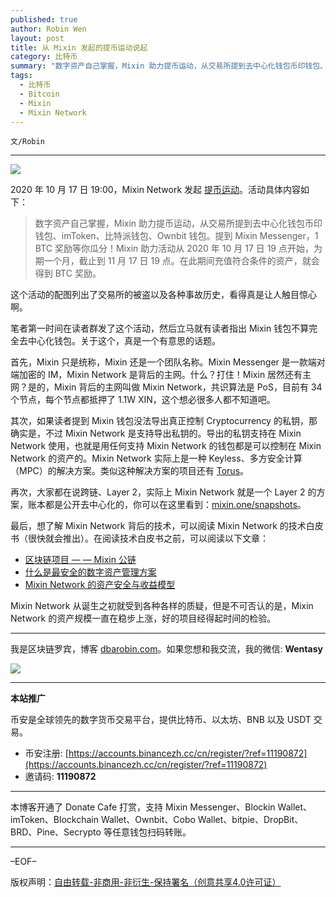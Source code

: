 ```yaml
---
published: true
author: Robin Wen
layout: post
title: 从 Mixin 发起的提币运动说起
category: 比特币
summary: "数字资产自己掌握，Mixin 助力提币运动，从交易所提到去中心化钱包币印钱包、imToken、比特派钱包、Ownbit 钱包。提到 Mixin Messenger，1 BTC 奖励等你瓜分！Mixin 助力活动从 2020 年 10 月 17 日 19 点开始，为期一个月，截止到 11 月 17 日 19 点。在此期间充值符合条件的资产，就会得到 BTC 奖励。Mixin Network 从诞生之初就受到各种各样的质疑，但是不可否认的是，Mixin Network 的资产规模一直在稳步上涨，好的项目经得起时间的检验。"
tags:
  - 比特币
  - Bitcoin
  - Mixin
  - Mixin Network
---
```


`文/Robin`

***

![](https://cdn.dbarobin.com/smkro0h.png)

2020 年 10 月 17 日 19:00，Mixin Network 发起 [提币运动](https://weibo.com/6610529664/JpDgHs8Ks)。活动具体内容如下：

> 数字资产自己掌握，Mixin 助力提币运动，从交易所提到去中心化钱包币印钱包、imToken、比特派钱包、Ownbit 钱包。提到 Mixin Messenger，1 BTC 奖励等你瓜分！Mixin 助力活动从 2020 年 10 月 17 日 19 点开始，为期一个月，截止到 11 月 17 日 19 点。在此期间充值符合条件的资产，就会得到 BTC 奖励。

这个活动的配图列出了交易所的被盗以及各种事故历史，看得真是让人触目惊心啊。

笔者第一时间在读者群发了这个活动，然后立马就有读者指出 Mixin 钱包不算完全去中心化钱包。关于这个，真是一个有意思的话题。

首先，Mixin 只是统称，Mixin 还是一个团队名称。Mixin Messenger 是一款端对端加密的 IM，Mixin Network 是背后的主网。什么？打住！Mixin 居然还有主网？是的，Mixin 背后的主网叫做 Mixin Network，共识算法是 PoS，目前有 34 个节点，每个节点都抵押了 1.1W XIN，这个想必很多人都不知道吧。

其次，如果读者提到 Mixin 钱包没法导出真正控制 Cryptocurrency 的私钥，那确实是，不过 Mixin Network 是支持导出私钥的。导出的私钥支持在 Mixin Network 使用，也就是用任何支持 Mixin Network 的钱包都是可以控制在 Mixin Network 的资产的。Mixin Network 实际上是一种 Keyless、多方安全计算（MPC）的解决方案。类似这种解决方案的项目还有 [Torus](https://tor.us/)。

再次，大家都在说跨链、Layer 2，实际上 Mixin Network 就是一个 Layer 2 的方案，账本都是公开去中心化的，你可以在这里看到：[mixin.one/snapshots](https://mixin.one/snapshots)。

最后，想了解 Mixin Network 背后的技术，可以阅读 Mixin Network 的技术白皮书（很快就会推出）。在阅读技术白皮书之前，可以阅读以下文章：

* [区块链项目 — — Mixin 公链](https://w3c.group/c/1573118879471104)
* [什么是最安全的数字资产管理方案](https://w3c.group/c/1574667896149935)
* [Mixin Network 的资产安全与收益模型](https://w3c.group/c/1592225120614549)

Mixin Network 从诞生之初就受到各种各样的质疑，但是不可否认的是，Mixin Network 的资产规模一直在稳步上涨，好的项目经得起时间的检验。

***

我是区块链罗宾，博客 [dbarobin.com](https://dbarobin.com/)。如果您想和我交流，我的微信: **Wentasy**

![](https://cdn.dbarobin.com/v4yywe2.png)

***

**本站推广**

币安是全球领先的数字货币交易平台，提供比特币、以太坊、BNB 以及 USDT 交易。

* 币安注册: [https://accounts.binancezh.cc/cn/register/?ref=11190872](https://accounts.binancezh.cc/cn/register/?ref=11190872)
* 邀请码: **11190872**

***

本博客开通了 Donate Cafe 打赏，支持 Mixin Messenger、Blockin Wallet、imToken、Blockchain Wallet、Ownbit、Cobo Wallet、bitpie、DropBit、BRD、Pine、Secrypto 等任意钱包扫码转账。

<center>
    <div class="--donate-button"
         data-button-id="f8b9df0d-af9a-460d-8258-d3f435445075"
    ></div>
</center>

***

–EOF–

版权声明：[自由转载-非商用-非衍生-保持署名（创意共享4.0许可证）](http://creativecommons.org/licenses/by-nc-nd/4.0/deed.zh)